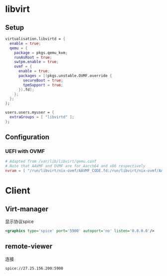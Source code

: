 # libvirt
## Setup
```/etc/nixos/configuration.nix
virtualisation.libvirtd = {
  enable = true;
  qemu = {
    package = pkgs.qemu_kvm;
    runAsRoot = true;
    swtpm.enable = true;
    ovmf = {
      enable = true;
      packages = [(pkgs.unstable.OVMF.override {
        secureBoot = true;
        tpmSupport = true;
      }).fd];
    };
  };
};
```

```/etc/nixos/configuration.nix
users.users.myuser = {
  extraGroups = [ "libvirtd" ];
};
```
## Configuration
### UEFI with OVMF
```~/.config/libvirt/qemu.conf
# Adapted from /var/lib/libvirt/qemu.conf
# Note that AAVMF and OVMF are for Aarch64 and x86 respectively
nvram = [ "/run/libvirt/nix-ovmf/AAVMF_CODE.fd:/run/libvirt/nix-ovmf/AAVMF_VARS.fd", "/run/libvirt/nix-ovmf/OVMF_CODE.fd:/run/libvirt/nix-ovmf/OVMF_VARS.fd" ]
```

# Client

## Virt-manager

显示协议spice
```xml
<graphics type='spice' port='5900' autoport='no' listen='0.0.0.0'/>
```

## remote-viewer

连接 
```url
spice://27.25.156.200:5900
```
